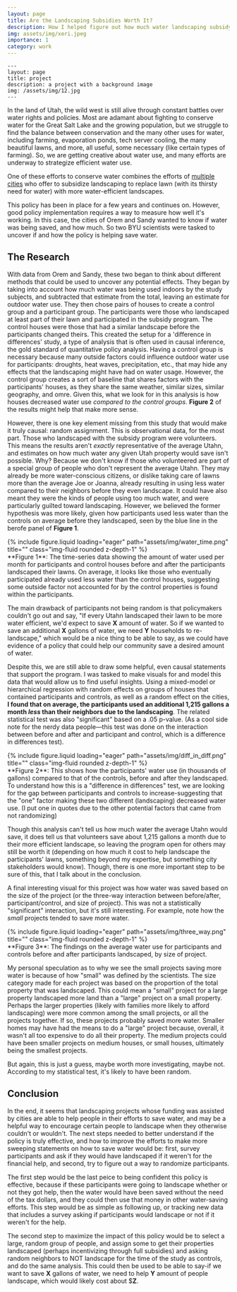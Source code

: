 ```yaml
---
layout: page
title: Are the Landscaping Subsidies Worth It?  
description: How I helped figure out how much water landscaping subsidy participants saved in Utah
img: assets/img/xeri.jpeg
importance: 1
category: work
---
```


    ---
    layout: page
    title: project
    description: a project with a background image
    img: /assets/img/12.jpg
    ---

In the land of Utah, the wild west is still alive through constant battles over water rights and policies. Most are adamant about fighting to conserve water for the Great Salt Lake and the growing population, but we struggle to find the balance between conservation and the many other uses for water, including farming, evaporation ponds, tech server cooling, the many beautiful lawns, and more, all useful, some necessary (like certain types of farming). So, we are getting creative about water use, and many efforts are underway to strategize efficient water use.

One of these efforts to conserve water combines the efforts of <a href="https://www.utahwatersavers.com/landscapeincentiveprogram">multiple cities</a> who offer to subsidize landscaping to replace lawn (with its thirsty need for water) with more water-efficient landscapes.

This policy has been in place for a few years and continues on. However, good policy implementation requires a way to measure how well it's working. In this case, the cities of Orem and Sandy wanted to know if water was being saved, and how much. So two BYU scientists were tasked to uncover if and how the policy is helping save water.

## The Research

With data from Orem and Sandy, these two began to think about different methods that could be used to uncover any potential effects. They began by taking into account how much water was being used indoors by the study subjects, and subtracted that estimate from the total, leaving an estimate for outdoor water use. They then chose pairs of houses to create a control group and a participant group. The participants were those who landscaped at least part of their lawn and participated in the subsidy program. The control houses were those that had a similar landscape before the participants changed theirs. This created the setup for a 'difference in differences' study, a type of analysis that is often used in causal inference, the gold standard of quantitative policy analysis. Having a control group is necessary because many outside factors could influence outdoor water use for participants: droughts, heat waves, precipitation, etc., that may hide any effects that the landscaping might have had on water usage. However, the control group creates a sort of baseline that shares factors with the participants' houses, as they share the same weather, similar sizes, similar geography, and omre. Given this, what we look for in this analysis is how houses decreased water use *compared to the control groups*. **Figure 2** of the results might help that make more sense.

However, there is one key element missing from this study that would make it truly causal: random assignment. This is observational data, for the most part. Those who landscaped with the subsidy program were volunteers. This means the results aren't *exactly* representative of the average Utahn, and estimates on how much water any given Utah property would save isn't possible. Why? Because we don't know if those who volunteered are part of a special group of people who don't represent the average Utahn. They may already be more water-conscious citizens, or dislike taking care of lawns more than the average Joe or Joanna, already resulting in using less water compared to their neighbors before they even landscape. It could have also meant they were the kinds of people using too much water, and were particularly guilted toward landscaping. However, we believed the former hypothesis was more likely, given how participants used less water than the controls on average before they landscaped, seen by the blue line in the berofe panel of **Figure 1**.

<div class="row">
    <div class="col-sm mt-3 mt-md-0">
        {% include figure.liquid loading="eager" path="assets/img/water_time.png" title="" class="img-fluid rounded z-depth-1" %}
    </div>
</div>
<div class="caption">
    **Figure 1**: The time-series data showing the amount of water used per month for participants and control houses before and after the participants landscaped their lawns. On average, it looks like those who eventually participated already used less water than the control houses, suggesting some outside factor not accounted for by the control properties is found within the participants.
</div>

The main drawback of participants not being random is that policymakers couldn't go out and say, "If every Utahn landscaped their lawn to be more water efficient, we'd expect to save **X** amount of water. So if we wanted to save an additional **X** gallons of water, we need **Y** households to re-landscape," which would be a nice thing to be able to say, as we could have evidence of a policy that could help our community save a desired amount of water.

Despite this, we are still able to draw some helpful, even causal statements that support the program. I was tasked to make visuals for and model this data that would allow us to find useful insights. Using a mixed-model or hierarchical regression with random effects on groups of houses that contained participants and controls, as well as a random effect on the cities, **I found that on average, the participants used an additional 1,215 gallons a month ***less*** than their neighbors due to the landscaping**. The related statistical test was also "significant" based on a .05 p-value. (As a cool side note for the nerdy data people—this test was done on the interaction between before and after and participant and control, which is a difference in differences test).

<div class="row">
    <div class="col-sm mt-3 mt-md-0">
        {% include figure.liquid loading="eager" path="assets/img/diff_in_diff.png" title="" class="img-fluid rounded z-depth-1" %}
    </div>
</div>
<div class="caption">
    **Figure 2**: This shows how the participants' water use (in thousands of gallons) compared to that of the controls, before and after they landscaped. To understand how this is a "difference in differences" test, we are looking for the gap between participants and controls to increase-suggesting that the "one"  factor making these two different (landscaping) decreased water use. (I put one in quotes due to the other potential factors that came from not randomizing)
</div>

Though this analysis can't tell us how much water the average Utahn would save, it does tell us that volunteers save about 1,215 gallons a month due to their more efficient landscape, so leaving the program open for others may still be worth it (depending on how much it cost to help landscape the participants' lawns, something beyond my expertise, but something city stakeholders would know). Though, there is one more important step to be sure of this, that I talk about in the conclusion.

A final interesting visual for this project was how water was saved based on the size of the project (or the three-way interaction between before/after, participant/control, and size of project). This was not a statistically "significant" interaction, but it's still interesting. For example, note how the *small* projects tended to save more water.

<div class="row">
    <div class="col-sm mt-3 mt-md-0">
        {% include figure.liquid loading="eager" path="assets/img/three_way.png" title="" class="img-fluid rounded z-depth-1" %}
    </div>
</div>
<div class="caption">
    **Figure 3**: The findings on the average water use for participants and controls before and after participants landscaped, by size of project.
</div>

My personal speculation as to why we see the small projects saving more water is because of how "small" was defined by the scientists. The size category made for each project was based on the proportion of the total property that was landscaped. This could mean a "small" project for a large property landscaped more land than a "large" project on a small property. Perhaps the larger properties (likely with families more likely to afford landscaping) were more common among the small projects, or all the projects together. If so, these projects probably saved more water. Smaller homes may have had the means to do a "large" project because, overall, it wasn't all too expensive to do all their property. The medium projects could have been smaller projects on medium houses, or small houses, ultimately being the smallest projects.

But again, this is just a guess, maybe worth more investigating, maybe not. According to my statistical test, it's likely to have been random.

## Conclusion

In the end, it seems that landscaping projects whose funding was assisted by cities are able to help people in their efforts to save water, and may be a helpful way to encourage certain people to landscape when they otherwise couldn't or wouldn't. The next steps needed to better understand if the policy is truly effective, and how to improve the efforts to make more sweeping statements on how to save water would be: first, survey participants and ask if they would have landscaped if it weren't for the financial help, and second, try to figure out a way to randomize participants.

The first step would be the last peice to being confident this policy is effective, because if these participants were going to landscape whether or not they got help, then the water would have been saved without the need of the tax dollars, and they could then use that money in other water-saving efforts. This step would be as simple as following up, or tracking new data that includes a survey asking if participants would landscape or not if it weren't for the help.

The second step to maximize the impact of this policy would be to select a large, random group of people, and assign some to get their properties landscaped (perhaps incentivizing through full subsidies) and asking random neighbors to NOT landscape for the time of the study as controls, and do the same analysis. This could then be used to be able to say-if we want to save **X** gallons of water, we need to help **Y** amount of people landscape, which would likely cost about $**Z**.